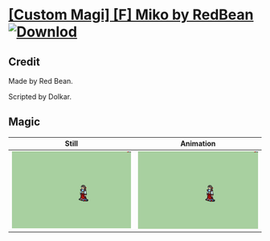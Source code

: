 # [\[Custom Magi\] \[F\] Miko by RedBean](./) [![Downlod](https://img.shields.io/badge/Download--red?style=social&logo=github)](https://minhaskamal.github.io/DownGit/#/home?url=https://github.com/Klokinator/FE-Repo/tree/main/Battle%20Animations%2FMagi%20-%20Special%2F%5BCustom%20Magi%5D%20%5BF%5D%20Miko%20by%20RedBean%2F6.%20Magic)

## Credit

Made by Red Bean.

Scripted by Dolkar.

## Magic

| Still | Animation |
| :---: | :-------: |
| ![Magic still](./Magic_000.png) | ![Magic animation](./Magic.gif) |
